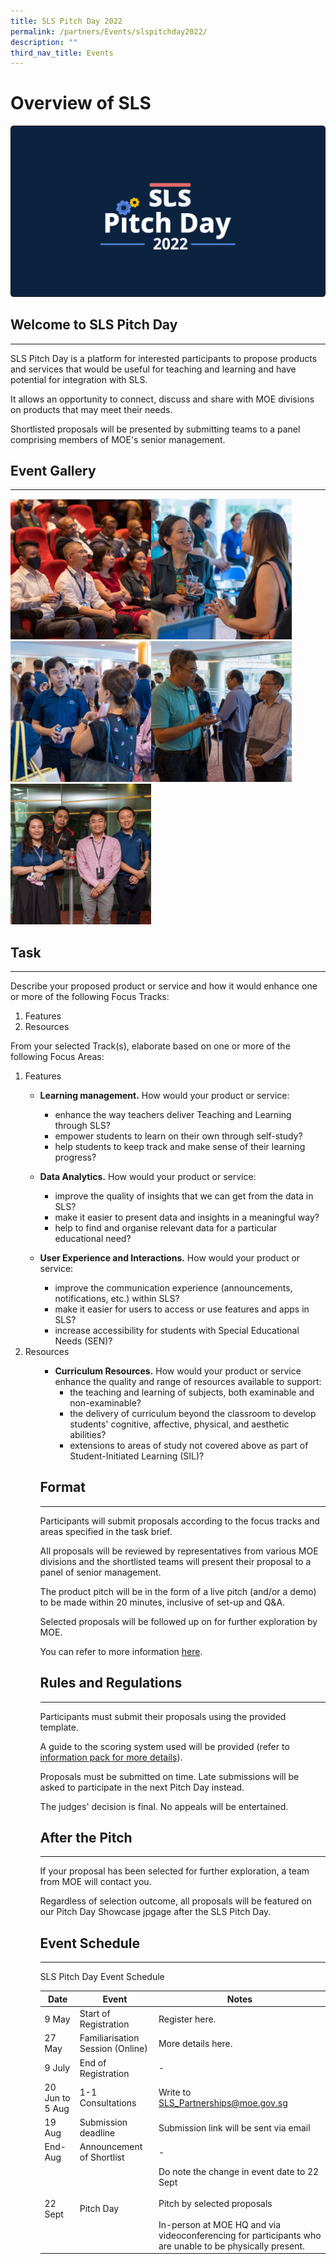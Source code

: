 ```yaml
---
title: SLS Pitch Day 2022
permalink: /partners/Events/slspitchday2022/
description: ""
third_nav_title: Events
---
```

Overview of SLS
===============

<img src="/images/Media/SLS%20Build%20(Category)/banner2022.png" style="width:;"/>

Welcome to SLS Pitch Day
------------------------

---

 SLS Pitch Day is a platform for interested participants to propose products and services that would be useful for teaching and learning and have potential for integration with SLS.

It allows an opportunity to connect, discuss and share with MOE divisions on products that may meet their needs.

 Shortlisted proposals will be presented by submitting teams to a panel comprising members of MOE's senior management.

 Event Gallery
-------------

---
<a href="/images/Media/4Partners/JENI4774.jpg" target="_blank"><img src="/images/Media/4Partners/JENI4774.jpg" alt="SLS Pitch Day 2022;" style="width: 225px; display: inline;"></a><a href="/images/Media/4Partners/JENI4952.jpg" target="_blank"><img src="/images/Media/4Partners/JENI4952.jpg"  alt="Enchanting conversations" style="width: 225px; display: inline;"></a><a href="/images/Media/4Partners/JENI4851.jpg" target="_blank"><img src="/images/Media/4Partners/JENI4851.jpg" alt="Many people talking" style="width: 225px; display: inline;"></a><a href="/images/Media/4Partners/JENI4987.jpg" target="_blank"><img src="/images/Media/4Partners/JENI4987.jpg" style="width: 225px; display: inline;"></a><a href="/images/Media/4Partners/JENI4949.jpg" target="_blank">
<img src="/images/Media/4Partners/JENI4949.jpg" style="width: 225px; display: inline;"></a>

Task
-----------
---
Describe your proposed product or service and how it would enhance one or more of the following Focus Tracks:

1. Features
2. Resources
 
From your selected Track(s), elaborate based on one or more of the following Focus Areas:

<ol><li>Features</li>
	
* **Learning management.** How would your product or service:
	* enhance the way teachers deliver Teaching and Learning through SLS?
	* empower students to learn on their own through self-study?
	* help students to keep track and make sense of their learning progress?


* **Data Analytics.** How would your product or service:
	* improve the quality of insights that we can get from the data in SLS?
	* make it easier to present data and insights in a meaningful way?
	* help to find and organise relevant data for a particular educational need?

* **User Experience and Interactions.** How would your product or service:
	* improve the communication experience (announcements, notifications, etc.) within SLS?
	* make it easier for users to access or use features and apps in SLS?
	* increase accessibility for students with Special Educational Needs (SEN)?
	
<li>Resources</li>
<ol>

- **Curriculum Resources.** How would your product or service enhance the quality and range of resources available to support:
	- the teaching and learning of subjects, both examinable and non-examinable?
	- the delivery of curriculum beyond the classroom to develop students' cognitive, affective, physical, and aesthetic abilities?
	- extensions to areas of study not covered above as part of Student-Initiated Learning (SIL)?

    
Format
------
---

Participants will submit proposals according to the focus tracks and areas specified in the task brief.

 All proposals will be reviewed by representatives from various MOE divisions and the shortlisted teams will present their proposal to a panel of senior management.

The product pitch will be in the form of a live pitch (and/or a demo) to be made within 20 minutes, inclusive of set-up and Q&A.

Selected proposals will be followed up on for further exploration by MOE.

You can refer to more information [here](https://www.go.gov.sg/slsinfopack).

     
Rules and Regulations
---------------------

---

 Participants must submit their proposals using the provided template.

 A guide to the scoring system used will be provided (refer to [information pack for more details](https://www.go.gov.sg/slsinfopack)).

Proposals must be submitted on time. Late submissions will be asked to participate in the next Pitch Day instead.

The judges' decision is final. No appeals will be entertained.

     
 After the Pitch
---------------

---

 If your proposal has been selected for further exploration, a team from MOE will contact you.

 Regardless of selection outcome, all proposals will be featured on our Pitch Day Showcase jpgage after the SLS Pitch Day.

     
 Event Schedule
--------------

---

 SLS Pitch Day Event Schedule

|Date|Event|Notes|
|--- |--- |--- |
|9 May|Start of Registration|Register here.|
|27 May|Familiarisation Session (Online)|More details here.|
|9 July|End of Registration|-|
|20 Jun to 5 Aug|1-1 Consultations|Write to SLS_Partnerships@moe.gov.sg|
|19 Aug|Submission deadline|Submission link will be sent via email|
|End-Aug|Announcement of Shortlist|-|
|22 Sept|Pitch Day|Do note the change in event date to 22 Sept <br><br>Pitch by selected proposals<br><br>In-person at MOE HQ and via videoconferencing for participants who are unable to be physically present.|